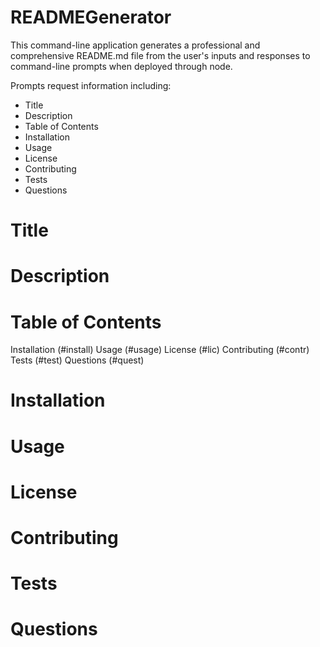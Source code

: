 # READMEGenerator

This command-line application generates a professional and comprehensive README.md file from the user's inputs and responses to command-line prompts when deployed through node. 

Prompts request information including: 
  * Title
  * Description
  * Table of Contents
  * Installation
  * Usage
  * License
  * Contributing
  * Tests
  * Questions

# Title 
# Description 
# Table of Contents 

Installation (#install)
Usage (#usage)
License (#lic)
Contributing (#contr)
Tests (#test)
Questions (#quest)

<a name="install"></a>
# Installation 

<a name="usage"></a>
# Usage 

<a name="lic"></a>
# License 

<a name="contr"></a>
# Contributing 

<a name="test"></a>
# Tests 

<a name="quest"></a>
# Questions 


